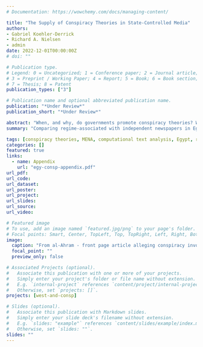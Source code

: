 ```yaml
---
# Documentation: https://wowchemy.com/docs/managing-content/

title: "The Supply of Conspiracy Theories in State-Controlled Media"
authors:
- Gabriel Koehler-Derrick
- Richard A. Nielsen
- admin
date: 2022-12-01T00:00:00Z
# doi: ""

# Publication type.
# Legend: 0 = Uncategorized; 1 = Conference paper; 2 = Journal article;
# 3 = Preprint / Working Paper; 4 = Report; 5 = Book; 6 = Book section;
# 7 = Thesis; 8 = Patent
publication_types: ["3"]

# Publication name and optional abbreviated publication name.
publication: "*Under Review*"
publication_short: "*Under Review*"

abstract: "When, and why, do governments promote conspiracy theories? We build on claims that autocrats use misinformation for diversionary purposes by showing how the level of threat a regime faces affects the promotion of conspiracy theories. Governments facing threats may attempt to stave them off by oversupplying conspiracy theories. Secure governments undersupply conspiracy theories relative to independent media because promoting conspiracy theories is politically costly. Our arguments apply to both autocracies and democracies, though threatened democrats supply fewer conspiracy theories than threatened autocrats because they are more sensitive to the costs of promoting conspiracies. We test our arguments by examining conspiracy theories in Egypt’s print media between 2005 and 2018. When the government faced threats, the state-controlled newspaper published more conspiracy theories than its independent counterpart. This relationship is moderated by changes in regime: the government promoted fewer conspiracy theories during a brief period of democracy despite facing significant threats."
summary: "Comparing regime-associated with independent newspapers in Egypt, we explore the factors that lead the Egyptian state to promulgate conspiracy theories in state-sponsored media from 2005 to 2018."

tags: [conspiracy theories, MENA, computational text analysis, Egypt, regime type]
categories: []
featured: true
links:
  - name: Appendix
    url: "egy-consp-appendix.pdf"
url_pdf:
url_code:
url_dataset:
url_poster:
url_project:
url_slides:
url_source:
url_video:

# Featured image
# To use, add an image named `featured.jpg/png` to your page's folder. 
# Focal points: Smart, Center, TopLeft, Top, TopRight, Left, Right, BottomLeft, Bottom, BottomRight.
image:
  caption: "From al-Ahram - front page article alleging conspiracy involving then US Ambassador Anne Peterson and a Muslim Brotherhood leader, among others"
  focal_point: ""
  preview_only: false

# Associated Projects (optional).
#   Associate this publication with one or more of your projects.
#   Simply enter your project's folder or file name without extension.
#   E.g. `internal-project` references `content/project/internal-project/index.md`.
#   Otherwise, set `projects: []`.
projects: [west-and-consp]

# Slides (optional).
#   Associate this publication with Markdown slides.
#   Simply enter your slide deck's filename without extension.
#   E.g. `slides: "example"` references `content/slides/example/index.md`.
#   Otherwise, set `slides: ""`.
slides: ""
---
```

